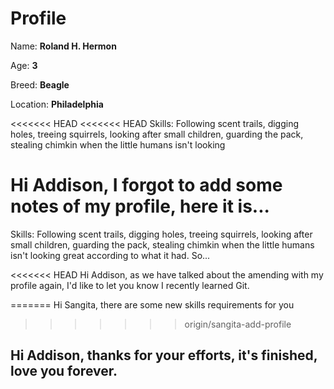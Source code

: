 # Profile

Name: **Roland H. Hermon**

Age: **3**

Breed: **Beagle**

Location: **Philadelphia**

<<<<<<< HEAD
<<<<<<< HEAD
Skills: Following scent trails, digging holes, treeing squirrels, looking after small children, guarding the pack, stealing chimkin when the little humans isn't looking

Hi Addison, I forgot to add some notes of my profile, here it is...
=======
Skills: Following scent trails, digging holes, treeing squirrels, looking after small children, guarding the pack, stealing chimkin when the little humans isn't looking great according to what it had. So...

<<<<<<< HEAD
Hi Addison, as we have talked about the amending with my profile again, I'd like to let you know I recently learned Git.


=======
Hi Sangita, there are some new skills requirements for you
>>>>>>> origin/sangita-add-profile

## Hi Addison, thanks for your efforts, it's finished, love you forever.
